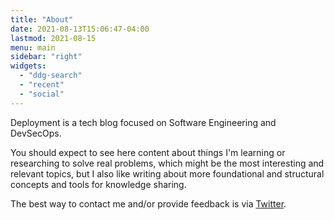 ```yaml
---
title: "About"
date: 2021-08-13T15:06:47-04:00
lastmod: 2021-08-15
menu: main
sidebar: "right"
widgets:
  - "ddg-search"
  - "recent"
  - "social"
---
```

Deployment is a tech blog focused on Software Engineering and DevSecOps.

You should expect to see here content about things I'm learning or researching to solve real problems, which might be the most interesting and relevant topics, but I also like writing about more foundational and structural concepts and tools for knowledge sharing.

The best way to contact me and/or provide feedback is via [Twitter](https://twitter.com/soeiro_santos).
